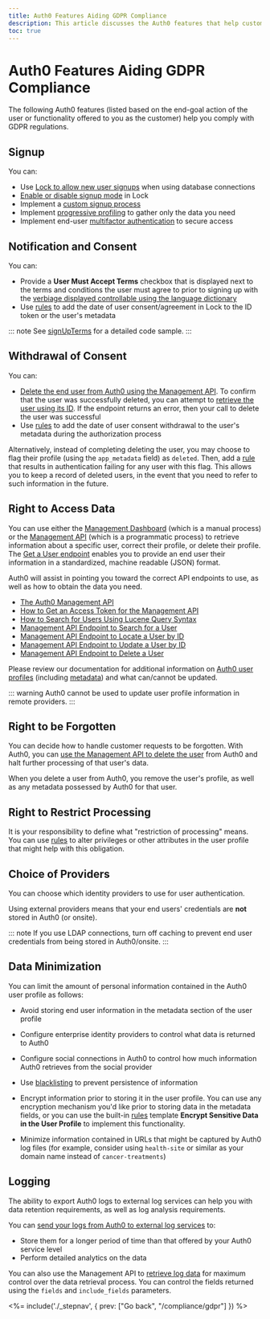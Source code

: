 ```yaml
---
title: Auth0 Features Aiding GDPR Compliance
description: This article discusses the Auth0 features that help customers comply with GDPR requirements
toc: true
---
```

# Auth0 Features Aiding GDPR Compliance

The following Auth0 features (listed based on the end-goal action of the user or functionality offered to you as the customer) help you comply with GDPR regulations.

## Signup

You can:

* Use [Lock to allow new user signups](/libraries/lock/v10/customization) when using database connections
* [Enable or disable signup mode](/libraries/lock/v10/customization#allowsignup-boolean-) in Lock
* Implement a [custom signup process](/libraries/custom-signup)
* Implement [progressive profiling](/user-profile/progressive-profiling) to gather only the data you need
* Implement end-user [multifactor authentication](/multifactor-authentication) to secure access

## Notification and Consent

You can:

* Provide a **User Must Accept Terms** checkbox that is displayed next to the terms and conditions the user must agree to prior to signing up with the [verbiage displayed controllable using the language dictionary](/libraries/lock/v10/customization#mustacceptterms-boolean-)
* Use [rules](/rules) to add the date of user consent/agreement in Lock to the ID token or the user's metadata

::: note
See [signUpTerms](https://github.com/auth0/lock/blob/master/src/i18n/en.js) for a detailed code sample.
:::

## Withdrawal of Consent

You can:

* [Delete the end user from Auth0 using the Management API](/api/management/v2#!/Users/delete_users_by_id). To confirm that the user was successfully deleted, you can attempt to [retrieve the user using its ID](/api/management/v2#!/Users/get_users_by_id). If the endpoint returns an error, then your call to delete the user was successful
* Use [rules](/rules) to add the date of user consent withdrawal to the user's metadata during the authorization process

Alternatively, instead of completing deleting the user, you may choose to flag their profile (using the `app_metadata` field) as `deleted`. Then, add a [rule](/rules) that results in authentication failing for any user with this flag. This allows you to keep a record of deleted users, in the event that you need to refer to such information in the future.

## Right to Access Data

You can use either the [Management Dashboard](${manage_url}) (which is a manual process) or the [Management API](/api/management/v2) (which is a programmatic process) to retrieve information about a specific user, correct their profile, or delete their profile. The [Get a User endpoint](/api/management/v2#!/Users/get_users_by_id) enables you to provide an end user their information in a standardized, machine readable (JSON) format.

Auth0 will assist in pointing you toward the correct API endpoints to use, as well as how to obtain the data you need.

* [The Auth0 Management API](/api/management/v2)
* [How to Get an Access Token for the Management API](/api/management/v2/tokens)
* [How to Search for Users Using Lucene Query Syntax](/api/management/v2/user-search)
* [Management API Endpoint to Search for a User](/api/management/v2#!/Users/get_users)
* [Management API Endpoint to Locate a User by ID](/api/management/v2#!/Users/get_users_by_id)
* [Management API Endpoint to Update a User by ID](/api/management/v2#!/Users/patch_users_by_id)
* [Management API Endpoint to Delete a User](/api/management/v2#!/Users/delete_users_by_id)

Please review our documentation for additional information on [Auth0 user profiles](/user-profile) (including [metadata](/metadata)) and what can/cannot be updated.

::: warning
Auth0 cannot be used to update user profile information in remote providers.
:::

## Right to be Forgotten

You can decide how to handle customer requests to be forgotten. With Auth0, you can [use the Management API to delete the user](/api/management/v2#!/Users/delete_users_by_id) from Auth0 and halt further processing of that user's data.

When you delete a user from Auth0, you remove the user's profile, as well as any metadata possessed by Auth0 for that user. 

## Right to Restrict Processing

It is your responsibility to define what "restriction of processing" means.
You can use [rules](/rules) to alter privileges or other attributes in the user profile that might help with this obligation.

## Choice of Providers

You can choose which identity providers to use for user authentication.

Using external providers means that your end users' credentials are **not** stored in Auth0 (or onsite).

::: note
If you use LDAP connections, turn off caching to prevent end user credentials from being stored in Auth0/onsite.
:::

## Data Minimization

You can limit the amount of personal information contained in the Auth0 user profile as follows:

* Avoid storing end user information in the metadata section of the user profile
* Configure enterprise identity providers to control what data is returned to Auth0
* Configure social connections in Auth0 to control how much information Auth0 retrieves from the social provider

* Use [blacklisting](/tutorials/blacklisting-attributes) to prevent persistence of information

* Encrypt information prior to storing it in the user profile. You can use any encryption mechanism you'd like prior to storing data in the metadata fields, or you can use the built-in [rules](/rules) template **Encrypt Sensitive Data in the User Profile** to implement this functionality.

* Minimize information contained in URLs that might be captured by Auth0 log files (for example, consider using `health-site` or similar as your domain name instead of `cancer-treatments`)

## Logging

The ability to export Auth0 logs to external log services can help you with data retention requirements, as well as log analysis requirements.

You can [send your logs from Auth0 to external log services](/extensions#export-auth0-logs-to-an-external-service) to:

* Store them for a longer period of time than that offered by your Auth0 service level 
* Perform detailed analytics on the data

You can also use the Management API to [retrieve log data](/api/management/v2#!/Logs/get_logs) for maximum control over the data retrieval process. You can control the fields returned using the `fields` and `include_fields` parameters.

<%= include('./_stepnav', {
 prev: ["Go back", "/compliance/gdpr"]
}) %>
